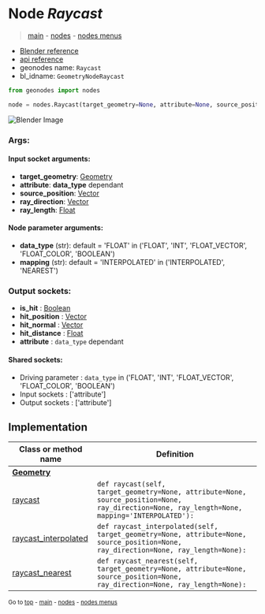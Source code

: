 # Node *Raycast*

> [main](../structure.md) - [nodes](nodes.md) - [nodes menus](nodes_menus.md)

- [Blender reference](https://docs.blender.org/manual/en/latest/modeling/geometry_nodes/geometry/raycast.html)
- [api reference](https://docs.blender.org/api/current/bpy.types.GeometryNodeRaycast.html)
- geonodes name: `Raycast`
- bl_idname: `GeometryNodeRaycast`

```python
from geonodes import nodes

node = nodes.Raycast(target_geometry=None, attribute=None, source_position=None, ray_direction=None, ray_length=None, data_type='FLOAT', mapping='INTERPOLATED')
```

![Blender Image](https://docs.blender.org/manual/en/latest/_images/node-types_GeometryNodeRaycast.webp)

### Args:

#### Input socket arguments:

- **target_geometry**: [Geometry](Geometry.md)
- **attribute**: **data_type** dependant
- **source_position**: [Vector](Vector.md)
- **ray_direction**: [Vector](Vector.md)
- **ray_length**: [Float](Float.md)

#### Node parameter arguments:

- **data_type** (str): default = 'FLOAT' in ('FLOAT', 'INT', 'FLOAT_VECTOR', 'FLOAT_COLOR', 'BOOLEAN')
- **mapping** (str): default = 'INTERPOLATED' in ('INTERPOLATED', 'NEAREST')

### Output sockets:

- **is_hit** : [Boolean](Boolean.md)
- **hit_position** : [Vector](Vector.md)
- **hit_normal** : [Vector](Vector.md)
- **hit_distance** : [Float](Float.md)
- **attribute** : ``data_type`` dependant

#### Shared sockets:

- Driving parameter : ``data_type`` in ('FLOAT', 'INT', 'FLOAT_VECTOR', 'FLOAT_COLOR', 'BOOLEAN')
- Input sockets  : ['attribute']
- Output sockets : ['attribute']
## Implementation

| Class or method name | Definition |
|----------------------|------------|
| **[Geometry](Geometry.md)** |
| [raycast](Geometry.md#raycast) | `def raycast(self, target_geometry=None, attribute=None, source_position=None, ray_direction=None, ray_length=None, mapping='INTERPOLATED'):` |
| [raycast_interpolated](Geometry.md#raycast_interpolated) | `def raycast_interpolated(self, target_geometry=None, attribute=None, source_position=None, ray_direction=None, ray_length=None):` |
| [raycast_nearest](Geometry.md#raycast_nearest) | `def raycast_nearest(self, target_geometry=None, attribute=None, source_position=None, ray_direction=None, ray_length=None):` |

<sub>Go to [top](#node-Raycast) - [main](../structure.md) - [nodes](nodes.md) - [nodes menus](nodes_menus.md)</sub>

